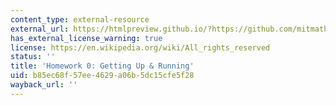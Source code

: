 ```yaml
---
content_type: external-resource
external_url: https://htmlpreview.github.io/?https://github.com/mitmath/18S191/blob/Fall20/homework/homework0/hw0.html
has_external_license_warning: true
license: https://en.wikipedia.org/wiki/All_rights_reserved
status: ''
title: 'Homework 0: Getting Up & Running'
uid: b85ec68f-57ee-4629-a06b-5dc15cfe5f28
wayback_url: ''
---
```

